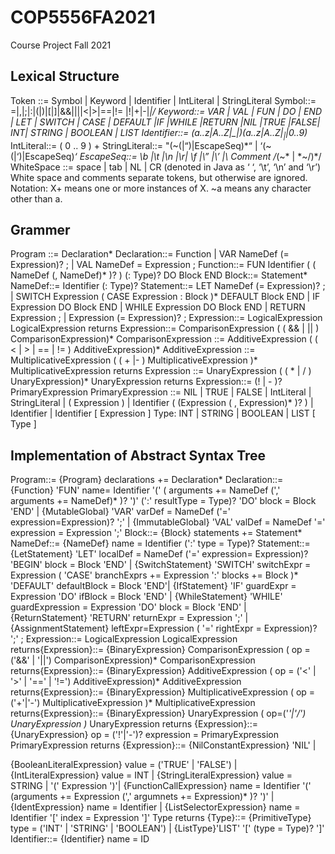 # COP5556FA2021
Course Project Fall 2021

## Lexical Structure
Token ::= Symbol | Keyword | Identifier | IntLiteral | StringLiteral
Symbol::= =|,|;|:|(|)|[|]|&&||||<|>|==|!= |!|+|-|*|/ Keyword::= VAR | VAL | FUN | DO | END | LET | SWITCH | CASE | DEFAULT
|IF |WHILE |RETURN |NIL |TRUE |FALSE| INT| STRING
| BOOLEAN | LIST
Identifier::= (a..z|A..Z|_|$) (a..z|A..Z|_|$|0..9)*
IntLiteral::= ( 0 .. 9 ) +
StringLiteral::= "(~(\|“)|EscapeSeq)*“ | ‘(~(\|‘)|EscapeSeq)*‘ EscapeSeq::= \b |\t |\n |\r| \f |\” |\’ |\\
Comment /*(~* | *~/)*/
WhiteSpace ::= space | tab | NL | CR (denoted in Java as ‘ ‘, ‘\t’, ‘\n’ and ‘\r’)
White space and comments separate tokens, but otherwise are ignored.
Notation: X+ means one or more instances of X. ~a means any character other than a.

## Grammer
Program ::= Declaration* Declaration::=
Function | VAR NameDef (= Expression)? ; | VAL NameDef = Expression ; Function::= FUN Identifier ( ( NameDef (, NameDef)* )? ) (: Type)? DO Block END Block::= Statement*
NameDef::= Identifier (: Type)?
Statement::=
LET NameDef (= Expression)? ; |
SWITCH Expression ( CASE Expression : Block )* DEFAULT Block END | IF Expression DO Block END |
WHILE Expression DO Block END |
RETURN Expression ; |
Expression (= Expression)? ;
Expression::= LogicalExpression LogicalExpression returns Expression::=
ComparisonExpression ( ( && | || ) ComparisonExpression)*
ComparisonExpression ::= AdditiveExpression ( ( < | > | == | != ) AdditiveExpression)*
AdditiveExpression ::= MultiplicativeExpression ( ( + |- ) MultiplicativeExpression )*
MultiplicativeExpression returns Expression ::= UnaryExpression ( ( * | / ) UnaryExpression)*
UnaryExpression returns Expression::= (! | - )? PrimaryExpression
PrimaryExpression ::=
NIL | TRUE | FALSE | IntLiteral | StringLiteral | ( Expression ) |
Identifier ( (Expression ( , Expression)* )? ) |
Identifier | Identifier [ Expression ] Type:
INT | STRING | BOOLEAN | LIST [ Type ]

## Implementation of Abstract Syntax Tree
Program::=
{Program} declarations += Declaration*
Declaration::=
{Function} 'FUN' name= Identifier
'(' ( arguments += NameDef (',' arguments += NameDef)* )? ')' (':' resultType = Type)?
'DO' block = Block 'END' |
{MutableGlobal} 'VAR' varDef = NameDef ('=' expression=Expression)? ';' | {ImmutableGlobal} 'VAL' valDef = NameDef '=' expression = Expression ';'
Block::=
{Block} statements += Statement*
 NameDef::=
{NameDef} name = Identifier (':' type = Type)?
Statement::=
{LetStatement} 'LET' localDef = NameDef ('=' expression= Expression)? 'BEGIN' block = Block
'END' |
{SwitchStatement} 'SWITCH' switchExpr = Expression ( 'CASE' branchExprs += Expression ':'
blocks += Block )* 'DEFAULT' defaultBlock = Block 'END'|
{IfStatement} 'IF' guardExpr = Expression 'DO' ifBlock = Block 'END' | {WhileStatement} 'WHILE' guardExpression = Expression 'DO' block = Block 'END' | {ReturnStatement} 'RETURN' returnExpr = Expression ';' |
{AssignmentStatement} leftExpr=Expression ( '=' rightExpr = Expression)? ';'
;
Expression::= LogicalExpression
LogicalExpression returns{Expression}::=
{BinaryExpression} ComparisonExpression ( op = ('&&' | '||') ComparisonExpression)*
ComparisonExpression returns{Expression}::=
{BinaryExpression} AdditiveExpression ( op = ('<' | '>' | '==' | '!=') AdditiveExpression)*
AdditiveExpression returns{Expression}::=
{BinaryExpression} MultiplicativeExpression ( op = ('+'|'-') MultiplicativeExpression )*
MultiplicativeExpression returns{Expression}::=
{BinaryExpression} UnaryExpression ( op=('*'|'/') UnaryExpression )*
UnaryExpression returns {Expression}::=
{UnaryExpression} op = ('!'|'-')? expression = PrimaryExpression
PrimaryExpression returns {Expression}::= {NilConstantExpression} 'NIL' |

{BooleanLiteralExpression} value = ('TRUE' | 'FALSE') | {IntLiteralExpression} value = INT | {StringLiteralExpression} value = STRING |
'(' Expression ')'|
{FunctionCallExpression} name = Identifier '(' (arguments += Expression (',' argumnets += Expression)* )? ')' |
{IdentExpression} name = Identifier |
{ListSelectorExpression} name = Identifier '[' index = Expression ']'
Type returns {Type}::=
{PrimitiveType} type = ('INT' | 'STRING' | 'BOOLEAN') | {ListType}'LIST' '[' (type = Type)? ']'
Identifier::=
{Identifier} name = ID
